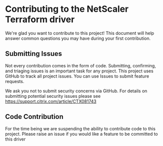# Contributing to the NetScaler Terraform driver

We're glad you want to contribute to this project! This document will help answer common questions you may have during your first contribution.

## Submitting Issues

Not every contribution comes in the form of code. Submitting, confirming, and triaging issues is an important task for any project. This project uses GitHub to track all project issues. You can use Issues to submit feature requests.

We ask you not to submit security concerns via GitHub. For details on submitting potential security issues please see <https://support.citrix.com/article/CTX081743>

## Code Contribution 
For the time being we are suspending the ability to contribute code to this project. Please raise an issue if you would like a feature to be committed to this driver

